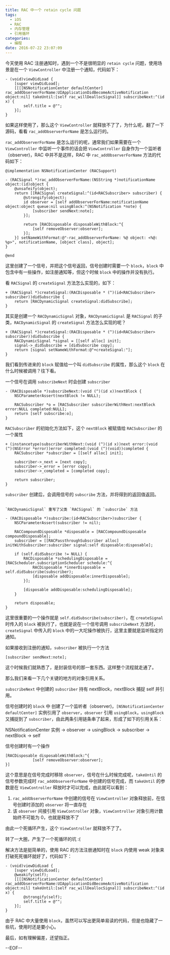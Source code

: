 ```yaml
---
title: RAC 中一个 retain cycle 问题
tags:
  - iOS
  - RAC
  - 内存管理
  - 引用循环
categories:
  - 编程
date: 2016-07-22 23:07:09
---
```


今天使用 RAC 注册通知时，遇到一个不是很明显的 `retain cycle` 问题，使用场景是在一个 `ViewController` 中注册一个通知，代码如下：

```
- (void)viewDidLoad {
    [super viewDidLoad];
    [[[[NSNotificationCenter defaultCenter] rac_addObserverForName:UIApplicationDidBecomeActiveNotification object:nil] takeUntil:[self rac_willDeallocSignal]] subscribeNext:^(id x) {
        self.title = @"";
    }];
}
```

如果这样使用了，那么这个 `ViewController` 就释放不了了，为什么呢，翻了一下源码，看看 `rac_addObserverForName` 是怎么运行的。

`rac_addObserverForName` 是怎么运行的呢，通常我们如果需要在一个 `ViewController` 中监听一个事件的话会把 `ViewController` 自身作为一个监听者（observer)，RAC 中并不是这样，RAC 中 `rac_addObserverForName` 方法的代码如下：


```
@implementation NSNotificationCenter (RACSupport)

- (RACSignal *)rac_addObserverForName:(NSString *)notificationName object:(id)object {
	@unsafeify(object);
	return [[RACSignal createSignal:^(id<RACSubscriber> subscriber) {
		@strongify(object);
		id observer = [self addObserverForName:notificationName object:object queue:nil usingBlock:^(NSNotification *note) {
			[subscriber sendNext:note];
		}];

		return [RACDisposable disposableWithBlock:^{
			[self removeObserver:observer];
		}];
	}] setNameWithFormat:@"-rac_addObserverForName: %@ object: <%@: %p>", notificationName, [object class], object];
}

@end
```

这里创建了一个信号，并把这个信号返回，信号创建时需要一个 `block`，`block` 中包含中有一些操作，如注册通知等，但这个时候 `block` 中的操作并没有执行。

看 `RACSignal` 的 `createSignal` 方法怎么实现的，如下：

```
+ (RACSignal *)createSignal:(RACDisposable * (^)(id<RACSubscriber> subscriber))didSubscribe {
	return [RACDynamicSignal createSignal:didSubscribe];
}
```
其实是创建一个 `RACDynamicSignal` 对象，`RACDynamicSignal` 是 `RACSignal` 的子类，`RACDynamicSignal` 的 `createSignal` 方法怎么实现的呢？

```
+ (RACSignal *)createSignal:(RACDisposable * (^)(id<RACSubscriber> subscriber))didSubscribe {
	RACDynamicSignal *signal = [[self alloc] init];
	signal->_didSubscribe = [didSubscribe copy];
	return [signal setNameWithFormat:@"+createSignal:"];
}
```

我们看到传进来的 `block` 赋值给一个叫 `didSubscribe` 的属性，那么这个 `block` 在什么时候被调用？往下看。

一个信号在调用 `subscribeNext` 时会创建 `subscriber`

```
- (RACDisposable *)subscribeNext:(void (^)(id x))nextBlock {
	NSCParameterAssert(nextBlock != NULL);
	
	RACSubscriber *o = [RACSubscriber subscriberWithNext:nextBlock error:NULL completed:NULL];
	return [self subscribe:o];
}
```

`RACSubscriber` 的初始化方法如下，这个 `nextBlock` 被赋值给 `RACSubscriber` 的一个属性

```
+ (instancetype)subscriberWithNext:(void (^)(id x))next error:(void (^)(NSError *error))error completed:(void (^)(void))completed {
	RACSubscriber *subscriber = [[self alloc] init];

	subscriber->_next = [next copy];
	subscriber->_error = [error copy];
	subscriber->_completed = [completed copy];

	return subscriber;
}
```

`subscriber` 创建后，会调用信号的 `subscribe` 方法，并将得到的返回值返回。

```

`RACDynamicSignal` 重写了父类 `RACSignal` 的 `subscribe` 方法

- (RACDisposable *)subscribe:(id<RACSubscriber>)subscriber {
	NSCParameterAssert(subscriber != nil);

	RACCompoundDisposable *disposable = [RACCompoundDisposable compoundDisposable];
	subscriber = [[RACPassthroughSubscriber alloc] initWithSubscriber:subscriber signal:self disposable:disposable];

	if (self.didSubscribe != NULL) {
		RACDisposable *schedulingDisposable = [RACScheduler.subscriptionScheduler schedule:^{
			RACDisposable *innerDisposable = self.didSubscribe(subscriber);
			[disposable addDisposable:innerDisposable];
		}];

		[disposable addDisposable:schedulingDisposable];
	}
	
	return disposable;
}
```

这里很重要的一个操作就是 `self.didSubscribe(subscriber)`，在 `createSignal` 时传入的 `block` 被执行了，也就是说在一个信号调用 `subscribeNext` 方法时，`createSignal` 中传入的 `block` 中的一大坨操作被执行，这里主要就是监听指定的通知。

如果接收到注册的通知，`subscriber` 被执行一个方法

```
[subscriber sendNext:note];
```

这个时候我们就熟悉了，是封装信号的那一套东西。这样整个流程就走通了。

那么我们来看一下几个关键的地方的对象引用关系。

`subscribeNext` 中创建的 `subscriber` 持有 nextBlock，nextBlock 捕捉 self 并引用。

信号创建时的 `block` 中 创建了一个监听者（observer)，`[NSNotificationCenter defaultCenter]` 实例引用了 `observer`，`observer` 引用 `usingBlock`，`usingBlock` 又捕捉到了 `subscriber`，由此两条引用链条串了起来，形成了如下的引用关系：

NSNotificationCenter 实例 -> observer -> usingBlock -> subscriber -> nextBlock -> self

信号创建时有一个操作

```
[RACDisposable disposableWithBlock:^{
			[self removeObserver:observer];
}]
```

这个意思是在信号完成时移除 `observer`，信号在什么时候完成呢，`takeUntil` 的信号参数完成时 `rac_addObserverForName` 中创建的信号完成，而 `takeUntil` 的参数是在 `ViewController` 释放时才可以完成，由此就可以看到：

1. `rac_addObserverForName` 中创建的信号在 `ViewController` 对象释放前，在信号创建时添加的 `observer` 将一直存在
2. 该 `observer` 间接引用 `ViewController` 对象，`ViewController` 对象引用计数始终不可能为 0，也就是释放不了

由此一个死循环产生，这个 `ViewController` 就释放不了了。

转了一大圈，产生了一个死循环的坑 :(

解决方法是挺简单的，使用 RAC 的方法注册通知时在 `block` 内使用 weak 对象来打破死死循环就好了，代码如下：

```
- (void)viewDidLoad {
    [super viewDidLoad];
    @weakify(self);
    [[[[NSNotificationCenter defaultCenter] rac_addObserverForName:UIApplicationDidBecomeActiveNotification object:nil] takeUntil:[self rac_willDeallocSignal]] subscribeNext:^(id x) {
        @strongify(self);
        self.title = @"";
    }];
}
```

由于 RAC 中大量使用 `block`，虽然可以写出更简单易读的代码，但是也隐藏了一些坑，使用时还是要小心。

最后，如有理解偏差，还望指正。

--EOF--




